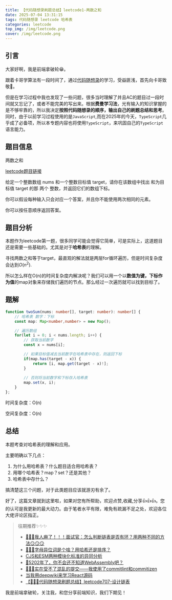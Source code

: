 ```yaml
---
title: 【代码随想录刷题总结】leetcode1-两数之和
date: 2025-07-04 13:31:15
tags: 代码随想录 leetcode 哈希表
categories: leetcode
top_img: /img/leetcode.png
cover: /img/leetcode.png
---
```


## 引言

大家好啊，我是前端拿破轮😁。

跟着卡哥学算法有一段时间了，通过[代码随想录](https://programmercarl.com/)的学习，受益匪浅，首先向卡哥致敬🫡。

但是在学习过程中我也发现了一些问题，很多当时理解了并且AC的题目过一段时间就又忘记了，或者不能完美的写出来。根据**费曼学习法**，光有输入的知识掌握的是不够牢靠的，所以我决定**按照代码随想录的顺序，输出自己的刷题总结和思考**。同时，由于以前学习过程使用的是`JavaScript`,而在2025年的今天，`TypeScript`几乎成了必备项，所以本专题内容也将使用`TypeScript`，来巩固自己的`TypeScript`语言能力。

## 题目信息

两数之和

[leetcode题目链接](https://leetcode.cn/problems/two-sum/description/)

给定一个整数数组 nums 和一个整数目标值 target，请你在该数组中找出 和为目标值 target  的那 两个 整数，并返回它们的数组下标。

你可以假设每种输入只会对应一个答案，并且你不能使用两次相同的元素。

你可以按任意顺序返回答案。

## 题目分析

本题作为leetcode第一题，很多同学可能会觉得它简单，可是实际上，这道题目还是需要一些基础的。尤其是对于**哈希表**的理解。

寻找两数之和等于target，最直观的解法就是两层for循环遍历，但是时间复杂度会达到$O(n^2)$.

所以怎么样在O(n)的时间复杂度内解决呢？我们可以用一个以**数值为键，下标作为值**的map对象来存储我们遍历的节点。那么经过一次遍历就可以找到目标了。

## 题解

```ts
function twoSum(nums: number[], target: number): number[] {
    // 哈希表 数字：下标
    const map: Map<number,number> = new Map();

    // 遍历数组
    for(let i = 0; i < nums.length; i++) {
        // 获取当前数字
        const x = nums[i];

        // 如果目标值减去当前数字在哈希表中存在，则返回下标
        if(map.has(target - x)) {
            return [i, map.get(target - x)!];
        }
        
        // 否则将当前数字和下标存入哈希表
        map.set(x, i);
    }
};
```

时间复杂度：O(n)

空间复杂度：O(n)

## 总结

本题考查对哈希表的理解和应用。

主要明确以下几点：

1. 为什么用哈希表？什么题目适合用哈希表？
2. 用哪个哈希表？map？set？还是其他？
3. 哈希表中存什么？

搞清楚这三个问题，对于此类题目应该就游刃有余了。

好了，这篇文章就到这里啦，如果对您有所帮助，欢迎点赞,收藏,分享👍👍👍。您的认可是我更新的最大动力。由于笔者水平有限，难免有疏漏不足之处，欢迎各位大佬评论区指正。

> 往期推荐✨✨✨
> - [🤯🤯🤯我人麻了！！！面试官：怎么判断链表是否有环？用两种不同的方法😏😏😏](https://juejin.cn/post/7522367598814773257)
> - [🤡🤡🤡字母异位词是个啥？用哈希还是排序？](https://juejin.cn/post/7522388188947398696)
> - [CJS和ESM两种模块化标准的异同分析](https://juejin.cn/post/7473814041867780130)
> - [🤔5202年了，你不会还不知道WebAssembly吧？](https://juejin.cn/post/7498988293209784374)
> - [🚀🚀🚀实在受不了混乱的提交——我使用了commitlint和commitizen](https://juejin.cn/post/7508919522905522226)
> - [当我用deepwiki来学习React源码](https://juejin.cn/post/7514876424806334504)
> - [【🚀🚀🚀代码随想录刷题总结】leetcode707-设计链表](https://juejin.cn/post/7519769941501165631)
> 

我是前端拿破轮，关注我，和您分享前端知识，我们下期见！